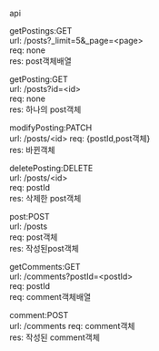 api

getPostings:GET  
url: /posts?_limit=5&_page=&lt;page&gt;  
req: none  
res: post객체배열  

getPosting:GET  
url: /posts?id=&lt;id&gt;  
req: none  
res: 하나의 post객체  

modifyPosting:PATCH  
url: /posts/&lt;id&gt;
req: {postId,post객체}  
res: 바뀐객체  

deletePosting:DELETE  
url: /posts/&lt;id&gt;  
req: postId  
res: 삭제한 post객체  

post:POST  
url: /posts  
req: post객체  
res: 작성된post객체  

getComments:GET  
url: /comments?postId=&lt;postId&gt;  
req: postId  
req: comment객체배열  

comment:POST  
url: /comments
req: comment객체  
res: 작성된 comment객체  
